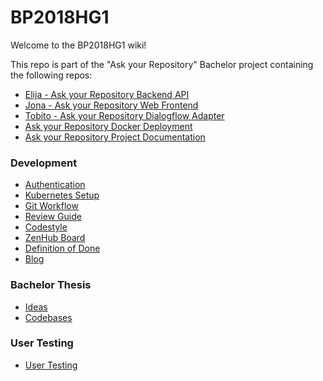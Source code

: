# BP2018HG1

Welcome to the BP2018HG1 wiki!

This repo is part of the "Ask your Repository" Bachelor project containing the following repos:  
- [Elija - Ask your Repository Backend API](https://github.com/hpi-sam/ask-your-repository-api)  
- [Jona - Ask your Repository Web Frontend](https://github.com/hpi-sam/ask-your-repository-web)  
- [Tobito - Ask your Repository Dialogflow Adapter](https://github.com/hpi-sam/ask-your-repository-dialogflow-adapter)  
- [Ask your Repository Docker Deployment](https://github.com/hpi-sam/ask-your-repository-docker)  
- [Ask your Repository Project Documentation](https://github.com/hpi-sam/BP2018HG1)  

### Development
  - [Authentication](contribution/Authentication.md)
  - [Kubernetes Setup](contribution/Kubernetes-Setup.md)
  - [Git Workflow](contribution/Git-Workflow.md)
  - [Review Guide](contribution/reviews.md)
  - [Codestyle](contribution/linting.md)  
  - [ZenHub Board](https://app.zenhub.com/workspaces/christian-ity-5c6c00094c2d6a432f785fcf/)
  - [Definition of Done](dod.md)  
  - [Blog](contribution/blog.md)
  
### Bachelor Thesis
  - [Ideas](thesis/ideas.md)
  - [Codebases](thesis/codebases.md)

### User Testing
  - [User Testing](contribution/UserTestingEval.md)
